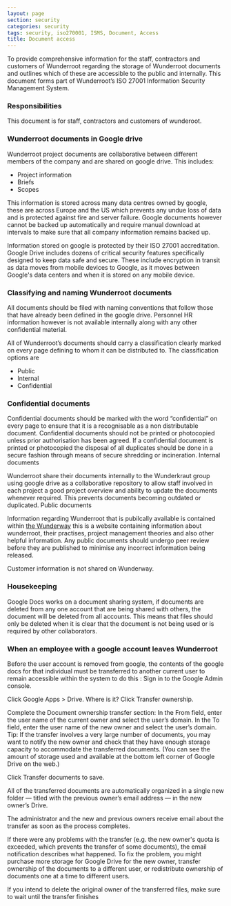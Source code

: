 ```yaml
---
layout: page
section: security
categories: security
tags: security, iso270001, ISMS, Document, Access
title: Document access
---
```


To provide comprehensive information for the staff, contractors and customers of Wunderroot regarding the storage of Wunderroot documents and outlines which of these are accessible to the public and internally.
This document forms part of Wunderroot’s ISO 27001 Information Security Management System.

<h3>Responsibilities</h3>

This document is for staff, contractors and customers of wunderoot.

<h3>Wunderroot documents in Google drive</h3>

Wunderroot project documents are collaborative between different members of the company and are shared on google drive.
This includes:
<ul>
	<li>Project information</li>
	<li>Briefs</li>
	<li>Scopes</li>
</ul>

This information is stored across many data centres owned by google, these are across Europe and the US which prevents any undue loss of data and is protected against fire and server failure. Google documents however cannot be backed up automatically and require manual download at intervals to make sure that all company information remains backed up.

Information stored on google is protected by their ISO 27001 accreditation. Google Drive includes dozens of critical security features specifically designed to keep data safe and secure. These include encryption in transit as data moves from mobile devices to Google, as it moves between Google's data centers and when it is stored on any mobile device. 


<h3>Classifying and naming Wunderroot documents</h3>

All documents should be filed with naming conventions that follow those that have already been defined in the google drive.
Personnel HR information however is not available internally along with any other confidential material.

All of Wunderroot’s documents should carry a classification clearly marked on every page defining to whom it can be distributed to.
The classification options are
<ul>
	<li>Public</li>
	<li>Internal</li>
	<li>Confidential</li>
</ul>

<h3>Confidential documents</h3>

Confidential documents should be marked with the word “confidential” on every page to ensure that it is a recognisable as a non distributable document. Confidential documents should not be printed or photocopied unless prior authorisation has been agreed. If a confidential document is printed or photocopied the disposal of all duplicates should be done in a secure fashion through means of secure shredding or incineration.
Internal documents

Wunderroot share their documents internally to the Wunderkraut group using google drive as a collaborative repository to allow staff involved in each project a good project overview and ability to update the documents whenever required. This prevents documents becoming outdated or duplicated.
Public documents

Information regarding Wunderroot that is pubilcally available is contained within <a href=http://way.wunder.co.uk/> the Wunderway</a> this is a website containing information about wunderroot, their practises, project management theories and also other helpful information. Any public documents should undergo peer review before they are published to minimise any incorrect information being released. 

Customer information is not shared on Wunderway. 


<h3>Housekeeping</h3>

Google Docs works on a document sharing system, if documents are deleted from any one account that are being shared with others, the document will be deleted from all accounts. This means that files should only be deleted when it is clear that the document is not being used or is required by other collaborators. 

<h3>When an employee with a google account leaves Wunderroot</h3>

Before the user account is removed from google, the contents of the google docs for that individual must be transferred to another current user to remain accessible within the system
to do this :
Sign in to the Google Admin console.
 
Click Google Apps > Drive. Where is it?
Click Transfer ownership.

Complete the Document ownership transfer section:
In the From field, enter the user name of the current owner and select the user’s domain.
In the To field, enter the user name of the new owner and select the user’s domain.
Tip: If the transfer involves a very large number of documents, you may want to notify the new owner and check that they have enough storage capacity to accommodate the transferred documents. (You can see the amount of storage used and available at the bottom left corner of Google Drive on the web.)

Click Transfer documents to save.

All of the transferred documents are automatically organized in a single new folder — titled with the previous owner’s email address — in the new owner’s Drive.

The administrator and the new and previous owners receive email about the transfer as soon as the process completes.

If there were any problems with the transfer (e.g. the new owner's quota is exceeded, which prevents the transfer of some documents), the email notification describes what happened. To fix the problem, you might purchase more storage for Google Drive for the new owner, transfer ownership of the documents to a different user, or redistribute ownership of documents one at a time to different users.

If you intend to delete the original owner of the transferred files, make sure to wait until the transfer finishes

